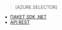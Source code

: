 ﻿> [AZURE.SELECTOR]
- [ПАКЕТ SDK .NET](/ru-ru/documentation/articles/media-services-dotnet-connect_programmatically/)
- [API REST](/ru-ru/documentation/articles/media-services-rest-connect_programmatically/)

<!--HONumber=45--> 
